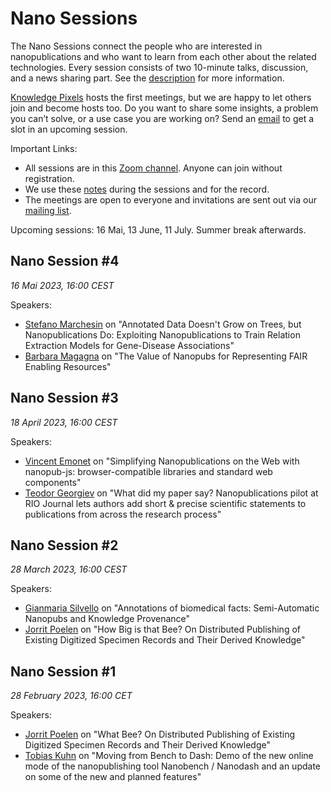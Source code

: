 # Nano Sessions

The Nano Sessions connect the people who are interested in nanopublications and who want to learn from each other about the related technologies. Every session consists of two 10-minute talks, discussion, and a news sharing part. See the [description](https://docs.google.com/document/d/1-0aImR4bFHmay8j6bSFgIDi9sw01KXdmYw9szyhAWmY/edit#) for more information.


[Knowledge Pixels](https://knowledgepixels.com/) hosts the first meetings, but we are happy to let others join and become hosts too. Do you want to share some insights, a problem you can’t solve, or a use case you are working on? Send an [email](mailto:ph.vonessen@bluewin.ch) to get a slot in an upcoming session.




Important Links:

- All sessions are in this [Zoom channel](https://vu-live.zoom.us/j/97176002956?pwd=UHh5MGJWNHpEcFZKbTA0Kzcrc29TQT09). Anyone can join without registration. 
- We use these [notes](https://docs.google.com/document/d/1_vL-hxsHGcy85g7EIUdLesztXFofQ9QW4VdZG3K5J8g/edit#) during the sessions and for the record.
- The meetings are open to everyone and invitations are sent out via our [mailing list](https://groups.google.com/g/nanopub-users/).

Upcoming sessions: 16 Mai, 13 June, 11 July. Summer break afterwards.

## Nano Session #4

_16 Mai 2023, 16:00 CEST_

Speakers:

- [Stefano Marchesin](http://www.dei.unipd.it/~marches1/) on "Annotated Data Doesn't Grow on Trees, but Nanopublications Do: Exploiting Nanopublications to Train Relation Extraction Models for Gene-Disease Associations"
- [Barbara Magagna](https://partnersinfair.com/who-we-are/) on "The Value of Nanopubs for Representing FAIR Enabling Resources"

## Nano Session #3

_18 April 2023, 16:00 CEST_

Speakers:

- [Vincent Emonet](https://vemonet.github.io/) on "Simplifying Nanopublications on the Web with nanopub-js: browser-compatible libraries and standard web components"
- [Teodor Georgiev](https://pensoft.net/teodor_georgiev) on "What did my paper say? Nanopublications pilot at RIO Journal lets authors add short & precise scientific statements to publications from across the research process"


## Nano Session #2

_28 March 2023, 16:00 CEST_

Speakers:

- [Gianmaria Silvello](http://www.dei.unipd.it/~silvello/) on "Annotations of biomedical facts: Semi-Automatic Nanopubs and Knowledge Provenance"
- [Jorrit Poelen](https://jhpoelen.nl) on "How Big is that Bee? On Distributed Publishing of Existing Digitized Specimen Records and Their Derived Knowledge"

## Nano Session #1

_28 February 2023, 16:00 CET_

Speakers:

- [Jorrit Poelen](https://jhpoelen.nl) on "What Bee? On Distributed Publishing of Existing Digitized Specimen Records and Their Derived Knowledge"
- [Tobias Kuhn](https://tkuhn.org) on "Moving from Bench to Dash: Demo of the new online mode of the nanopublishing tool Nanobench / Nanodash and an update on some of the new and planned features"
